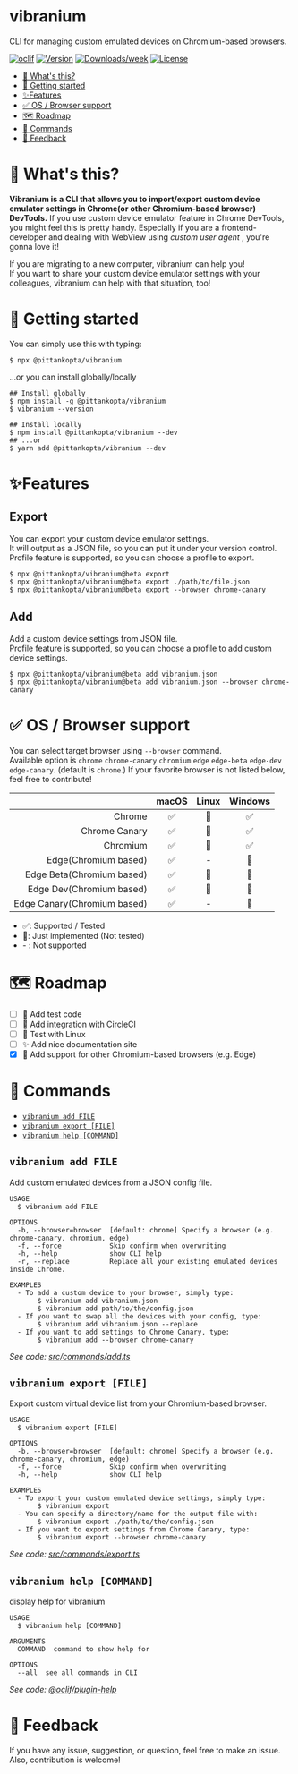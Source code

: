 vibranium
=========
CLI for managing custom emulated devices on Chromium-based browsers.

[![oclif](https://img.shields.io/badge/cli-oclif-brightgreen.svg)](https://oclif.io)
[![Version](https://img.shields.io/npm/v/@pittankopta/vibranium.svg)](https://npmjs.org/package/@pittankopta/vibranium)
[![Downloads/week](https://img.shields.io/npm/dw/@pittankopta/vibranium.svg)](https://npmjs.org/package/@pittankopta/vibranium)
[![License](https://img.shields.io/npm/l/@pittankopta/vibranium.svg)](https://github.com/Pittan/vibranium/blob/master/package.json)

<!-- toc -->
* [🤔 What's this?](#-whats-this)
* [🚀 Getting started](#-getting-started)
* [✨Features](#features)
* [✅ OS / Browser support](#-os--browser-support)
* [🗺️ Roadmap](#️-roadmap)
* [🤖 Commands](#-commands)
* [📣 Feedback](#-feedback)
<!-- tocstop -->

# 🤔 What's this?
**Vibranium is a CLI that allows you to import/export custom device emulator settings in Chrome(or other Chromium-based browser) DevTools.**
If you use custom device emulator feature in Chrome DevTools, you might feel this is pretty handy.  Especially if you are a frontend-developer and dealing with WebView using _custom user agent_ , you're gonna love it!

If you are migrating to a new computer, vibranium can help you!  
If you want to share your custom device emulator settings with your colleagues, vibranium can help with that situation, too!  

# 🚀 Getting started
You can simply use this with typing:
```
$ npx @pittankopta/vibranium
```

...or you can install globally/locally

```
## Install globally
$ npm install -g @pittankopta/vibranium
$ vibranium --version

## Install locally
$ npm install @pittankopta/vibranium --dev
## ...or
$ yarn add @pittankopta/vibranium --dev
```

# ✨Features

## Export
You can export your custom device emulator settings.  
It will output as a JSON file, so you can put it under your version control.  
Profile feature is supported, so you can choose a profile to export.

```
$ npx @pittankopta/vibranium@beta export
$ npx @pittankopta/vibranium@beta export ./path/to/file.json
$ npx @pittankopta/vibranium@beta export --browser chrome-canary
```

## Add
Add a custom device settings from JSON file.  
Profile feature is supported, so you can choose a profile to add custom device settings.

```
$ npx @pittankopta/vibranium@beta add vibranium.json
$ npx @pittankopta/vibranium@beta add vibranium.json --browser chrome-canary
```

# ✅ OS / Browser support

You can select target browser using `--browser` command.  
Available option is `chrome` `chrome-canary` `chromium` `edge` `edge-beta` `edge-dev` `edge-canary`. (default is `chrome`.)
If your favorite browser is not listed below, feel free to contribute!


|  | macOS | Linux | Windows |
| ---: | :---: | :---: | :---: |
| Chrome | ✅ | 🏁 | ✅ |
| Chrome Canary | ✅ | 🏁 | ✅ |
| Chromium | ✅ | 🏁 | ✅ |
| Edge(Chromium based) | ✅ | - | 🏁 |
| Edge Beta(Chromium based) | ✅ | 🏁 | 🏁 |
| Edge Dev(Chromium based) | ✅ | 🏁 | 🏁 |
| Edge Canary(Chromium based) | ✅ | - | 🏁 |


- ✅: Supported / Tested  
- 🏁: Just implemented (Not tested)  
- \- : Not supported  

# 🗺️ Roadmap
- [ ] 💚 Add test code
- [ ] 🤖 Add integration with CircleCI
- [ ] 🐧 Test with Linux
- [ ] ✨ Add nice documentation site
- [x] 👀 Add support for other Chromium-based browsers (e.g. Edge) 

# 🤖 Commands
<!-- commands -->
* [`vibranium add FILE`](#vibranium-add-file)
* [`vibranium export [FILE]`](#vibranium-export-file)
* [`vibranium help [COMMAND]`](#vibranium-help-command)

## `vibranium add FILE`

Add custom emulated devices from a JSON config file.

```
USAGE
  $ vibranium add FILE

OPTIONS
  -b, --browser=browser  [default: chrome] Specify a browser (e.g. chrome-canary, chromium, edge)
  -f, --force            Skip confirm when overwriting
  -h, --help             show CLI help
  -r, --replace          Replace all your existing emulated devices inside Chrome.

EXAMPLES
  - To add a custom device to your browser, simply type:
       $ vibranium add vibranium.json
       $ vibranium add path/to/the/config.json
  - If you want to swap all the devices with your config, type:
       $ vibranium add vibranium.json --replace
  - If you want to add settings to Chrome Canary, type:
       $ vibranium add --browser chrome-canary
```

_See code: [src/commands/add.ts](https://github.com/Pittan/vibranium/blob/v1.1.0/src/commands/add.ts)_

## `vibranium export [FILE]`

Export custom virtual device list from your Chromium-based browser.

```
USAGE
  $ vibranium export [FILE]

OPTIONS
  -b, --browser=browser  [default: chrome] Specify a browser (e.g. chrome-canary, chromium, edge)
  -f, --force            Skip confirm when overwriting
  -h, --help             show CLI help

EXAMPLES
  - To export your custom emulated device settings, simply type:
       $ vibranium export
  - You can specify a directory/name for the output file with:
       $ vibranium export ./path/to/the/config.json
  - If you want to export settings from Chrome Canary, type:
       $ vibranium export --browser chrome-canary
```

_See code: [src/commands/export.ts](https://github.com/Pittan/vibranium/blob/v1.1.0/src/commands/export.ts)_

## `vibranium help [COMMAND]`

display help for vibranium

```
USAGE
  $ vibranium help [COMMAND]

ARGUMENTS
  COMMAND  command to show help for

OPTIONS
  --all  see all commands in CLI
```

_See code: [@oclif/plugin-help](https://github.com/oclif/plugin-help/blob/v3.2.2/src/commands/help.ts)_
<!-- commandsstop -->

# 📣 Feedback
If you have any issue, suggestion, or question, feel free to make an issue.  
Also, contribution is welcome!
